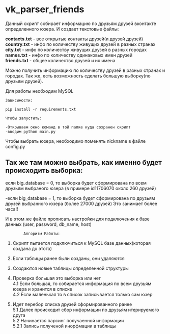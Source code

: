 # vk_parser_friends


Данный скрипт собирает информацию по друзьям друзей вконтакте определенного юзера. 
И создает текстовые файлы:


<b>contacts.txt</b> - все открытые контакты друзей(и друзей друзей)<br>
<b>country.txt</b> - инфо по количеству живущих друзей в разных странах<br>
<b>city.txt</b> - инфо по количеству живущих друзей в разных городах<br>
<b>names.txt</b> - инфо по количеству  одинаковых имен друзей<br>
<b>friends.txt</b> - общее количество друзей и их имена<br>



Можно получить информацию по количеству друзей в разных странах и городах.
Так же, есть возможность сделать большую выборку(по друзьям друзей). 

Для работы необходим MySQL 

	Зависимости:

	pip install -r requirements.txt
	
	Чтобы запустить:

	-Открываем окно команд в той папке куда сохранен скрипт
	-вводим python main.py



Чтобы выбрать юзера, необходимо поменять nickname в файле config.py

Так же там можно выбрать, как именно будет происходить выборка:
-
если big_database = 0, то выборка будет сформирована по всем друзьям выбраного юзера (в примере id11706070 около 260 друзей)

-если big_database = 1, то выборка будет сформирована по друзьям друзей выбранного юзера (более 27000 друзей) Это занимает более часа!!

И в этом же файле прописать настройки для подключения к базе данных (user, password, db_name, host)

			Алгоритм Работы:

1. Скрипт пытается подключиться к MySQL базе данных(которая создана до этого)<br>

2. Если таблицы ранее были созданы, они удаляются<br>

3. Создаются новые таблицы определенной структуры<br>

4. Проверка большая это выборка или нет<br>
	4.1 Если большая, то собирается информация по всем друзьям юзера и хранится в списке<br>
	4.2 Если маленькая то в список записывается только сам юзер<br>

5. Идет перебор списка друзей сформированного ранее<br>
	5.1 Далее происходит сбор информации по друзьям итерируемого друга<br>
	5.2 Начинается парсинг получаенной информации<br>
		5.2.1 Запись полученой инорфмации в таблицы<br>
